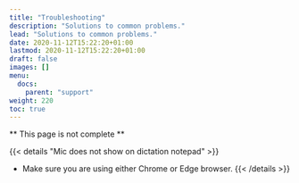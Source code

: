 ```yaml
---
title: "Troubleshooting"
description: "Solutions to common problems."
lead: "Solutions to common problems."
date: 2020-11-12T15:22:20+01:00
lastmod: 2020-11-12T15:22:20+01:00
draft: false
images: []
menu:
  docs:
    parent: "support"
weight: 220
toc: true
---
```


** This page is not complete **

{{< details "Mic does not show on dictation notepad" >}}
- Make sure you are using either Chrome or Edge browser.
{{< /details >}}
